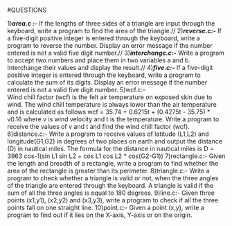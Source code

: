 #QUESTIONS

1)***area.c :-***
           If the lengths of three sides of a triangle are input through the keyboard, write a program to find the area of the triangle.//
2)***reverse.c:-***
            If a five-digit positive integer is entered through the keyboard, write a program to reverse the number. Display an error message if the number entered             is not a valid five digit number.//
3)***interchange.c:-***
            Write a program to accept two numbers and place them in two variables a and b. Interchange their values and display the result.//
4)***five.c:-***
            If a five-digit positive integer is entered through the keyboard, write a program to calculate the sum of its digits. Display an error message if the               number entered is not a valid five digit number.
5)wcf.c:-  
            Wind chill factor (wcf) is the felt air temperature on exposed skin due to wind. The wind chill temperature is always lower than the air temperature                 and is calculated as follows
                         wcf = 35.74 + 0.6215t + (0.4275t - 35.75) * v0.16
            where v is wind velocity and t is the temperature. Write a program to receive the values of v and t and find the wind chill factor (wcf).
6)distance.c:-
             Write a program to receive values of latitude (L1,L2) and longitude(G1,G2) in degrees of two places on earth and output the distance (D) in nautical                miles. The formula for the distance in nautical miles is
                         D = 3963 cos-1(sin L1 sin L2 + cos L1 cos L2 * cos(G2-G1))
7)rectangle.c:-
             Given the length and breadth of a rectangle, write a program to find whether the area of the rectangle is greater than its perimeter.
8)triangle.c:-
              Write a program to check whether a triangle is valid or not, when the three angles of the triangle are entered through the keyboard. A triangle is                   valid if the sum of all the three angles is equal to 180 degrees.
9)line.c:-
             Given three points (x1,y1), (x2,y2) and (x3,y3), write a program to check if all the three points fall on one straight line.
10)point.c:-
             Given a point (x,y), write a program to find out if it lies on the X-axis, Y-axis or on the origin.

             
